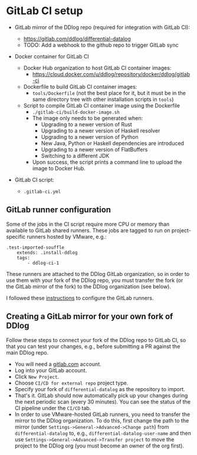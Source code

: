 # GitLab CI setup

- GitLab mirror of the DDlog repo (required for integration with GitLab CI):
    - https://gitlab.com/ddlog/differential-datalog
    - TODO: Add a webhook to the github repo to trigger GitLab sync

- Docker container for GitLab CI
    - Docker Hub organization to host GitLab CI container images:
      - https://cloud.docker.com/u/ddlog/repository/docker/ddlog/gitlab-ci
    - Dockerfile to build GitLab CI container images:
      - `tools/Dockerfile` (not the best place for it, but it must be in the same
        directory tree with other installation scripts in `tools`)
    - Script to compile GitLab CI container image using the Dockerfile
      - `./gitlab-ci/build-docker-image.sh`
      - The image only needs to be generated when:
        - Upgrading to a newer version of Rust
        - Upgrading to a newer version of Haskell resolver
        - Upgrading to a newer version of Python
        - New Java, Python or Haskell dependencies are introduced
        - Upgrading to a newer version of FlatBuffers
        - Switching to a different JDK
      - Upon success, the script prints a command line to upload the image
        to Docker Hub.

- GitLab CI script:
    - `.gitlab-ci.yml`

## GitLab runner configuration

Some of the jobs in the CI script require more CPU or memory than available
to GitLab shared runners.  These jobs are tagged to run on project-specific
runners hosted by VMware, e.g.:

```
.test-imported-souffle
    extends: .install-ddlog
    tags:
        - ddlog-ci-1
```

These runners are attached to the DDlog GitLab organization, so in order to use
them with your fork of the DDlog repo, you must transfer the fork (or the GitLab
mirror of the fork) to the DDlog organization (see below).

I followed these [instructions](https://docs.gitlab.com/runner/install/linux-manually.html)
to configure the GitLab runners.

## Creating a GitLab mirror for your own fork of DDlog

Follow these steps to connect your fork of the DDlog repo to GitLab CI,
so that you can test your changes, e.g., before submitting a PR against
the main DDlog repo.

- You will need a [gitlab.com](https://gitlab.com) account.
- Log into your GitLab account.
- Click `New Project`.
- Choose `CI/CD for external repo` project type.
- Specify your fork of `differential-datalog` as the repository to import.
- That's it. GitLab should now automatically pick up your changes during
  the next periodic scan (every 30 minutes).
  <!--To kick off the CI pipeline
  instantly, go to `Settings->Repository->Mirroring repositories` and click
  `Update now`.-->
  You can see the status of the CI pipeline under the `CI/CD` tab.
- In order to use VMware-hosted GitLab runners, you need to transfer the
  mirror to the DDlog organization.  To do this, first change the path
  to the mirror (under `Settings->General->Advanced->Change path`)
  from `differential-datalog` to, e.g., `differential-datalog-user-name`
  and then use `Settings->General->Advanced->Transfer project` to move
  the project to the DDlog org (you must become an owner of the org first).

<!-- TODO: Figure out how to add a webhook to start GitLab CI tests instantly.
-->
